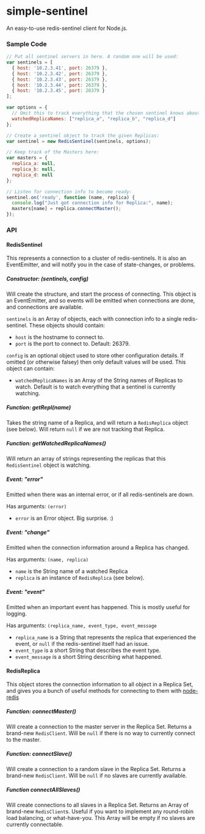 simple-sentinel
===============

An easy-to-use redis-sentinel client for Node.js.

### Sample Code

```javascript
// Put all sentinel servers in here. A random one will be used:
var sentinels = [
  { host: '10.2.3.41', port: 26379 },
  { host: '10.2.3.42', port: 26379 },
  { host: '10.2.3.43', port: 26379 },
  { host: '10.2.3.44', port: 26379 },
  { host: '10.2.3.45', port: 26379 }
];

var options = {
  // Omit this to track everything that the chosen sentinel knows about:
  watchedReplicaNames: ["replica_a", "replica_b", "replica_d"]
};

// Create a sentinel object to track the given Replicas:
var sentinel = new RedisSentinel(sentinels, options);

// Keep track of the Masters here:
var masters = {
  replica_a: null,
  replica_b: null,
  replica_d: null
};

// Listen for connection info to become ready:
sentinel.on('ready', function (name, replica) {
  console.log("Just got connection info for Replica:", name);
  masters[name] = replica.connectMaster();
});
```

### API

#### RedisSentinel

This represents a connection to a cluster of redis-sentinels. It is also an EventEmitter, and will notify you in the case of state-changes, or problems.

##### Constructor: (sentinels, config)

Will create the structure, and start the process of connecting. This object is an EventEmitter, and so events will be emitted when connections are done, and connections are available.

`sentinels` is an Array of objects, each with connection info to a single redis-sentinel. These objects should contain:
- `host` is the hostname to connect to.
- `port` is the port to connect to. Default: 26379.

`config` is an optional object used to store other configuration details. If omitted (or otherwise falsey) then only default values will be used. This object can contain:
- `watchedReplicaNames` is an Array of the String names of Replicas to watch. Default is to watch everything that a sentinel is currently watching.

##### Function: getRepl(name)

Takes the string name of a Replica, and will return a `RedisReplica` object (see below). Will return `null` if we are not tracking that Replica.

##### Function: getWatchedReplicaNames()

Will return an array of strings representing the replicas that this `RedisSentinel` object is watching.

##### Event: "error"

Emitted when there was an internal error, or if all redis-sentinels are down.

Has arguments: `(error)`
- `error` is an Error object. Big surprise. :)

##### Event: "change"

Emitted when the connection information around a Replica has changed.

Has arguments: `(name, replica)`
- `name` is the String name of a watched Replica
- `replica` is an instance of `RedisReplica` (see below).

##### Event: "event"

Emitted when an important event has happened. This is mostly useful for logging.

Has arguments: `(replica_name, event_type, event_message`
- `replica_name` is a String that represents the replica that experienced the event, or `null` if the redis-sentinel itself had an issue.
- `event_type` is a short String that describes the event type.
- `event_message` is a short String describing what happened.

#### RedisReplica

This object stores the connection information to all object in a Replica Set, and gives you a bunch of useful methods for connecting to them with [node-redis](https://github.com/mranney/node_redis)

##### Function: connectMaster()

Will create a connection to the master server in the Replica Set. Returns a brand-new `RedisClient`. Will be `null` if there is no way to currently connect to the master.

##### Function: connectSlave()

Will create a connection to a random slave in the Replica Set. Returns a brand-new `RedisClient`. Will be `null` if no slaves are currently available.

##### Function connectAllSlaves()

Will create connections to all slaves in a Replica Set. Returns an Array of brand-new `RedisClient`s.
Useful if you want to implement any round-robin load balancing, or what-have-you. This Array will be empty if no slaves are currently connectable.
